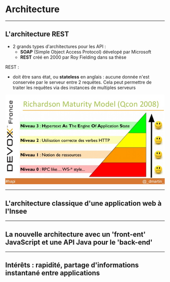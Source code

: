 # Architecture

----

## L'architecture REST

- 2 grands types d'architectures pour les API :
    - **SOAP** (Simple Object Access Protocol) dévelopé par Microsoft 
    - **REST** créé en 2000 par Roy Fielding dans sa thèse

REST :
- doit être sans état, ou **stateless** en anglais : aucune donnée n'est conservée par le serveur entre 2 requêtes. Cela peut permettre de traiter les requêtes via des instances de multiples serveurs

![Le modèle de maturité de Richardson](diapos/images/modele-maturite-richardson.jpg "Le modèle de maturité de Richardson")

----

## L'architecture classique d'une application web à l'Insee

---- 

## La nouvelle architecture avec un 'front-ent' JavaScript et une API Java pour le 'back-end'

----

## Intérêts : rapidité, partage d'informations instantané entre applications
